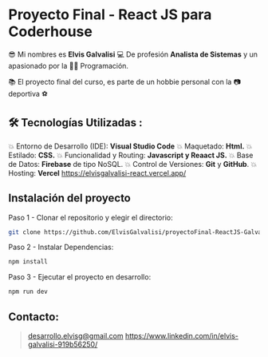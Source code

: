 # Proyecto Final - React JS para Coderhouse
😎  Mi nombres es **Elvis Galvalisi**
💻 De profesión **Analista de Sistemas** y un apasionado por la 👨‍💻  Programación. 

📚 El proyecto final del curso, es parte de un hobbie personal con la 📷 deportiva ⚽

## 🛠 Tecnologías Utilizadas : 
💥  Entorno de Desarrollo (IDE):  **Visual Studio Code**
💥  Maquetado:  **Html.**
💥  Estilado:  **CSS.**
💥  Funcionalidad y Routing:  **Javascript y Reaact JS.**
💥  Base de Datos:  **Firebase** de tipo NoSQL.
💥  Control de Versiones:  **Git** y **GitHub**.
💥 Hosting:  **Vercel**  https://elvisgalvalisi-react.vercel.app/

## Instalación del proyecto
Paso 1 - Clonar el repositorio y elegir el directorio:

```sh
git clone https://github.com/ElvisGalvalisi/proyectoFinal-ReactJS-Galvalisi
```

Paso 2 - Instalar Dependencias:

```sh
npm install 
```

Paso 3 - Ejecutar el proyecto en desarrollo:

```sh
npm run dev 
```

## Contacto:
> desarrollo.elvisg@gmail.com
> https://www.linkedin.com/in/elvis-galvalisi-919b56250/